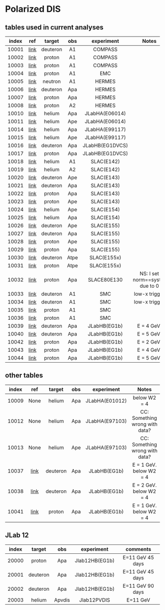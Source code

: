 # Polarized DIS

## tables used in current analyses
| index | ref              | target   | obs  | experiment      | Notes                             |
| :--:  | :--:             | :--:     | :--: | :--:            | :--:                              |
| 10001 | [link][ref10001] | deuteron | A1   | COMPASS         |                                   |
| 10002 | [link][ref10002] | proton   | A1   | COMPASS         |                                   |
| 10003 | [link][ref10003] | proton   | A1   | COMPASS         |                                   |
| 10004 | [link][ref10004] | proton   | A1   | EMC             |                                   |
| 10005 | [link][ref10005] | neutron  | A1   | HERMES          |                                   |
| 10006 | [link][ref10006] | deuteron | Apa  | HERMES          |                                   |
| 10007 | [link][ref10007] | proton   | Apa  | HERMES          |                                   |
| 10008 | [link][ref10008] | proton   | A2   | HERMES          |                                   |
| 10010 | [link][ref10010] | helium   | Apa  | JLabHA(E06014)  |                                   |
| 10011 | [link][ref10011] | helium   | Ape  | JLabHA(E06014)  |                                   |
| 10014 | [link][ref10014] | helium   | Apa  | JLabHA(E99117)  |                                   |
| 10015 | [link][ref10015] | helium   | Ape  | JLabHA(E99117)  |                                   |
| 10016 | [link][ref10016] | deuteron | Apa  | JLabHB(EG1DVCS) |                                   |
| 10017 | [link][ref10017] | proton   | Apa  | JLabHB(EG1DVCS) |                                   |
| 10018 | [link][ref10018] | helium   | A1   | SLAC(E142)      |                                   |
| 10019 | [link][ref10019] | helium   | A2   | SLAC(E142)      |                                   |
| 10020 | [link][ref10020] | deuteron | Ape  | SLAC(E143)      |                                   |
| 10021 | [link][ref10021] | deuteron | Apa  | SLAC(E143)      |                                   |
| 10022 | [link][ref10022] | proton   | Apa  | SLAC(E143)      |                                   |
| 10023 | [link][ref10023] | proton   | Ape  | SLAC(E143)      |                                   |
| 10024 | [link][ref10024] | helium   | Ape  | SLAC(E154)      |                                   |
| 10025 | [link][ref10025] | helium   | Apa  | SLAC(E154)      |                                   |
| 10026 | [link][ref10026] | deuteron | Ape  | SLAC(E155)      |                                   |
| 10027 | [link][ref10027] | deuteron | Apa  | SLAC(E155)      |                                   |
| 10028 | [link][ref10028] | proton   | Ape  | SLAC(E155)      |                                   |
| 10029 | [link][ref10029] | proton   | Apa  | SLAC(E155)      |                                   |
| 10030 | [link][ref10030] | deuteron | Atpe | SLAC(E155x)     |                                   |
| 10031 | [link][ref10031] | proton   | Atpe | SLAC(E155x)     |                                   |
| 10032 | [link][ref10032] | proton   | Apa  | SLACE80E130     | NS: I set norm==syst_c due to  0  |
| 10033 | [link][ref10033] | deuteron | A1   | SMC             | low-x trigger                     |
| 10034 | [link][ref10034] | deuteron | A1   | SMC             | low-x trigger                     |
| 10035 | [link][ref10035] | proton   | A1   | SMC             |                                   |
| 10036 | [link][ref10036] | proton   | A1   | SMC             |                                   |
| 10039 | [link][ref10039] | deuteron | Apa  | JLabHB(EG1b)    | E = 4 GeV.                        |
| 10040 | [link][ref10040] | deuteron | Apa  | JLabHB(EG1b)    | E = 5 GeV.                        |
| 10042 | [link][ref10042] | proton   | Apa  | JLabHB(EG1b)    | E = 2 GeV.                        |
| 10043 | [link][ref10043] | proton   | Apa  | JLabHB(EG1b)    | E = 4 GeV.                        |
| 10044 | [link][ref10044] | proton   | Apa  | JLabHB(EG1b)    | E = 5 GeV.                        |


## other tables
| index | ref              | target   | obs  | experiment      | Notes                             |
| :--:  | :--:             | :--:     | :--: | :--:            | :--:                              |
| 10009 | None             | helium   | Apa  | JLabHA(E01012)  | below W2 = 4                      |
| 10012 | None             | helium   | Apa  | JLabHA(E97103)  | CC: Something wrong with data?    |
| 10013 | None             | helium   | Ape  | JLabHA(E97103)  | CC: Something wrong with data?    |
| 10037 | [link][ref10037] | deuteron | Apa  | JLabHB(EG1b)    | E = 1 GeV.  below W2 = 4          |
| 10038 | [link][ref10038] | deuteron | Apa  | JLabHB(EG1b)    | E = 2 GeV.  below W2 = 4          |
| 10041 | [link][ref10041] | proton   | Apa  | JLabHB(EG1b)    | E = 1 GeV.  below W2 = 4          |

## JLab 12
| index | target   | obs    | experiment     | comments          |
| :--:  | :--:     | :--:   | :--:           | :--:              |
| 20000 | proton   | Apa    | Jlab12HB(EG1b) | E=11 GeV  45 days |
| 20001 | deuteron | Apa    | Jlab12HB(EG1b) | E=11 GeV  45 days |
| 20002 | deuteron | Apa    | Jlab12HB(EG1b) | E=11 GeV  90 days |
| 20003 | helium   | Apvdis | Jlab12PVDIS    | E=11 GeV          |

[ref10001]: https://inspirehep.net/literature/1501480
[ref10002]: https://inspirehep.net/literature/843494
[ref10003]: https://www.sciencedirect.com/science/article/pii/S037026931500920X
[ref10004]: https://www.sciencedirect.com/science/article/abs/pii/0550321389900898
[ref10005]: https://inspirehep.net/literature/440904
[ref10006]: https://inspirehep.net/literature/726689
[ref10007]: https://inspirehep.net/literature/726689
[ref10008]: https://inspirehep.net/literature/1082840
[ref10010]: https://inspirehep.net/literature/1299339
[ref10011]: https://journals.aps.org/prl/abstract/10.1103/PhysRevLett.113.022002
[ref10014]: https://inspirehep.net/literature/650244
[ref10015]: https://inspirehep.net/literature/650244
[ref10016]: https://journals.aps.org/prc/abstract/10.1103/PhysRevC.90.025212
[ref10017]: https://journals.aps.org/prc/abstract/10.1103/PhysRevC.90.025212
[ref10018]: https://journals.aps.org/prd/abstract/10.1103/PhysRevD.54.6620
[ref10019]: https://journals.aps.org/prd/abstract/10.1103/PhysRevD.54.6620
[ref10020]: https://journals.aps.org/prd/abstract/10.1103/PhysRevD.58.112003
[ref10021]: https://journals.aps.org/prd/abstract/10.1103/PhysRevD.58.112003
[ref10022]: https://journals.aps.org/prd/abstract/10.1103/PhysRevD.58.112003
[ref10023]: https://journals.aps.org/prd/abstract/10.1103/PhysRevD.58.112003
[ref10024]: https://inspirehep.net/files/5837438e365534e9d3fc7225f13260dd
[ref10025]: https://inspirehep.net/files/5837438e365534e9d3fc7225f13260dd
[ref10026]: https://inspirehep.net/literature/493768
[ref10027]: https://inspirehep.net/literature/586656
[ref10028]: https://inspirehep.net/literature/493768
[ref10029]: https://inspirehep.net/literature/530798
[ref10030]: https://inspirehep.net/literature/585675
[ref10031]: https://inspirehep.net/literature/585675
[ref10032]: https://journals.aps.org/prl/abstract/10.1103/PhysRevLett.51.1135
[ref10033]: https://inspirehep.net/literature/499139
[ref10034]: https://inspirehep.net/literature/471981
[ref10035]: https://inspirehep.net/literature/499139
[ref10036]: https://inspirehep.net/literature/471981
[ref10037]: https://journals.aps.org/prc/abstract/10.1103/PhysRevC.92.055201
[ref10038]: https://journals.aps.org/prc/abstract/10.1103/PhysRevC.92.055201
[ref10039]: https://journals.aps.org/prc/abstract/10.1103/PhysRevC.92.055201
[ref10040]: https://journals.aps.org/prc/abstract/10.1103/PhysRevC.92.055201
[ref10041]: https://journals.aps.org/prc/abstract/10.1103/PhysRevC.96.065208
[ref10042]: https://journals.aps.org/prc/abstract/10.1103/PhysRevC.96.065208
[ref10043]: https://journals.aps.org/prc/abstract/10.1103/PhysRevC.96.065208
[ref10044]: https://journals.aps.org/prc/abstract/10.1103/PhysRevC.96.065208




